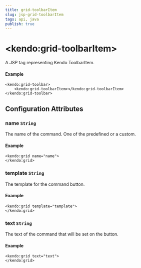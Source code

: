 ```yaml
---
title: grid-toolbarItem
slug: jsp-grid-toolbarItem
tags: api, java
publish: true
---
```


# \<kendo:grid-toolbarItem\>
A JSP tag representing Kendo ToolbarItem.

#### Example
    <kendo:grid-toolbar>
        <kendo:grid-toolbarItem></kendo:grid-toolbarItem>
    </kendo:grid-toolbar>


## Configuration Attributes


### name `String`

The name of the command. One of the predefined or a custom.

#### Example
    <kendo:grid name="name">
    </kendo:grid>



### template `String`

The template for the command button.

#### Example
    <kendo:grid template="template">
    </kendo:grid>



### text `String`

The text of the command that will be set on the button.

#### Example
    <kendo:grid text="text">
    </kendo:grid>


